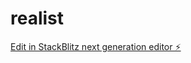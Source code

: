 # realist

[Edit in StackBlitz next generation editor ⚡️](https://stackblitz.com/~/github.com/quinqu/realist)